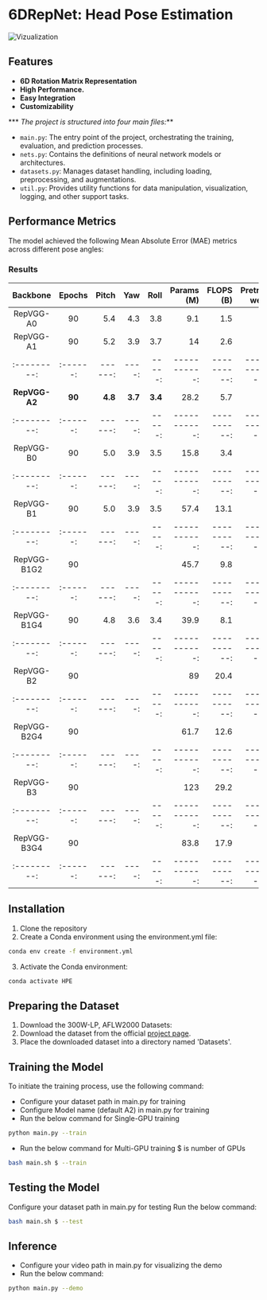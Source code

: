 # 6DRepNet: Head Pose Estimation
![Vizualization](https://github.com/Shohruh72/HPENet/blob/main/output/Result.gif)

## Features

* **6D Rotation Matrix Representation**
* **High Performance.**
* **Easy Integration**
* **Customizability**
  
*** _The project is structured into four main files:_**

- `main.py`: The entry point of the project, orchestrating the training, evaluation, and prediction processes.
- `nets.py`: Contains the definitions of neural network models or architectures.
- `datasets.py`: Manages dataset handling, including loading, preprocessing, and augmentations.
- `util.py`: Provides utility functions for data manipulation, visualization, logging, and other support tasks.

## Performance Metrics

The model achieved the following Mean Absolute Error (MAE) metrics across different pose angles:

### Results

| Backbone  | Epochs | Pitch | Yaw | Roll | Params (M) | FLOPS (B) | Pretrained weights |
|:---------:|:------:|------:|----:|-----:|-----------:|----------:|-------------------:|
| RepVGG-A0 |  90    |  5.4  | 4.3 | 3.8  |     9.1    |    1.5    |                    |
| RepVGG-A1 |  90    |  5.2  | 3.9 | 3.7  |     14     |    2.6    |                    |
|:---------:|:------:|------:|----:|-----:|-----------:|----------:|-------------------:|
| **RepVGG-A2** |  **90**    |  **4.8**  | **3.7** | **3.4**  |    28.2    |    5.7    |                    |
|:---------:|:------:|------:|----:|-----:|-----------:|----------:|-------------------:|
| RepVGG-B0 |  90    |  5.0  | 3.9 | 3.5  |    15.8    |    3.4    |                    |
|:---------:|:------:|------:|----:|-----:|-----------:|----------:|-------------------:|
| RepVGG-B1 |  90    |  5.0  | 3.9 | 3.5  |    57.4    |   13.1    |                    |
|:---------:|:------:|------:|----:|-----:|-----------:|----------:|-------------------:|
| RepVGG-B1G2 |  90  |       |     |      |    45.7    |    9.8    |                    |
|:---------:|:------:|------:|----:|-----:|-----------:|----------:|-------------------:|
| RepVGG-B1G4 |  90  |  4.8  | 3.6 | 3.4  |    39.9    |    8.1    |                    |
|:---------:|:------:|------:|----:|-----:|-----------:|----------:|-------------------:|
| RepVGG-B2 |  90    |       |     |      |     89     |   20.4    |                    |
|:---------:|:------:|------:|----:|-----:|-----------:|----------:|-------------------:|
| RepVGG-B2G4 |  90  |       |     |      |    61.7    |   12.6    |                    |
|:---------:|:------:|------:|----:|-----:|-----------:|----------:|-------------------:|
| RepVGG-B3 |  90    |       |     |      |    123     |   29.2    |                    |
|:---------:|:------:|------:|----:|-----:|-----------:|----------:|-------------------:|
| RepVGG-B3G4 |  90  |       |     |      |    83.8    |   17.9    |                    |
|:---------:|:------:|------:|----:|-----:|-----------:|----------:|-------------------:|

## Installation

1. Clone the repository
2. Create a Conda environment using the environment.yml file:

```bash 
conda env create -f environment.yml
```

3. Activate the Conda environment:

```bash
conda activate HPE
```

## Preparing the Dataset

1. Download the 300W-LP, AFLW2000 Datasets:
2. Download the dataset from the
   official [project page](http://www.cbsr.ia.ac.cn/users/xiangyuzhu/projects/3DDFA/main.htm).
3. Place the downloaded dataset into a directory named 'Datasets'.

        
## Training the Model

To initiate the training process, use the following command:
* Configure your dataset path in main.py for training
* Configure Model name (default A2) in main.py for training
* Run the below command for Single-GPU training
```bash
python main.py --train
```
* Run the below command for Multi-GPU training $ is number of GPUs 
```bash
bash main.sh $ --train
```

## Testing the Model
Configure your dataset path in main.py for testing
Run the below command:
```bash
bash main.sh $ --test
```
## Inference
* Configure your video path in main.py for visualizing the demo
* Run the below command:
```bash
python main.py --demo
```



